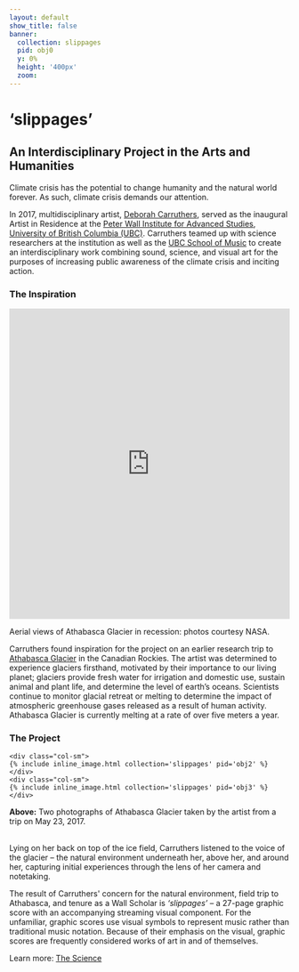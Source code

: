 ```yaml
---
layout: default
show_title: false
banner:
  collection: slippages
  pid: obj0
  y: 0%
  height: '400px'
  zoom:
---
```

<!-- parallax image goes here at the top of the page content.-->

# ‘slippages’
## An Interdisciplinary Project in the Arts and Humanities

Climate crisis has the potential to change humanity and the natural world forever. As such, climate crisis demands our attention.

In 2017, multidisciplinary artist, [Deborah Carruthers](http://www.deborahcarruthers.com), served as the inaugural Artist in Residence at the [Peter Wall Institute for Advanced Studies](https://pwias.ubc.ca), [University of British Columbia (UBC)](https://en.wikipedia.org/wiki/University_of_British_Columbia). Carruthers teamed up with science researchers at the institution as well as the [UBC School of Music](https://music.ubc.ca) to create an interdisciplinary work combining sound, science, and visual art for the purposes of increasing public awareness of the climate crisis and inciting action.

### The Inspiration

<iframe frameborder="0" class="juxtapose" width="100%" height="558" src="https://cdn.knightlab.com/libs/juxtapose/latest/embed/index.html?uid=57fca15e-d201-11ea-bf88-a15b6c7adf9a"></iframe>

Aerial views of Athabasca Glacier in recession: photos courtesy NASA.

Carruthers found inspiration for the project on an earlier research trip to [Athabasca Glacier](https://en.wikipedia.org/wiki/Athabasca_Glacier) in the Canadian Rockies. The artist was determined to experience glaciers firsthand, motivated by their importance to our living planet; glaciers provide fresh water for irrigation and domestic use, sustain animal and plant life, and determine the level of earth’s oceans. Scientists continue to monitor glacial retreat or melting to determine the impact of atmospheric greenhouse gases released as a result of human activity. Athabasca Glacier is currently melting at a rate of over five meters a year.

### The Project

<div class="container">
  <div class="inline-image-reference">
  <div class="row">

    <div class="col-sm">
    {% include inline_image.html collection='slippages' pid='obj2' %}
    </div>
    <div class="col-sm">
    {% include inline_image.html collection='slippages' pid='obj3' %}
    </div>
<p class="image-caption"><b>Above:</b> Two photographs of Athabasca Glacier taken by the artist from a trip on May 23, 2017.</p>
</div>
</div>
</div>


<br>
Lying on her back on top of the ice field, Carruthers listened to the voice of the glacier – the natural environment underneath her, above her, and around her, capturing initial experiences through the lens of her camera and notetaking.

The result of Carruthers' concern for the natural environment, field trip to Athabasca, and tenure as a Wall Scholar is *‘slippages’* – a 27-page graphic score with an accompanying streaming visual component. For the unfamiliar, graphic scores use visual symbols to represent music rather than traditional music notation. Because of their emphasis on the visual, graphic scores are frequently considered works of art in and of themselves.

Learn more: [The Science](https://egrguric.github.io/slippages/science)
